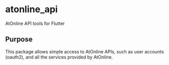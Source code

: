# atonline_api

AtOnline API tools for Flutter

## Purpose

This package allows simple access to AtOnline APIs, such as
user accounts (oauth2), and all the services provided by AtOnline.
